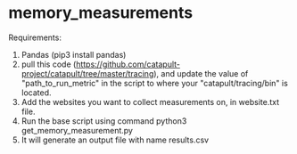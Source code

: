 # memory_measurements


Requirements:
  1. Pandas (pip3 install pandas)
  2. pull this code (https://github.com/catapult-project/catapult/tree/master/tracing), and update the value of "path_to_run_metric" in the script to where your "catapult/tracing/bin" is located. 
  3. Add the websites you want to collect measurements on, in website.txt file. 
  4. Run the base script using command python3 get_memory_measurement.py 
  5. It will generate an output file with name results.csv
